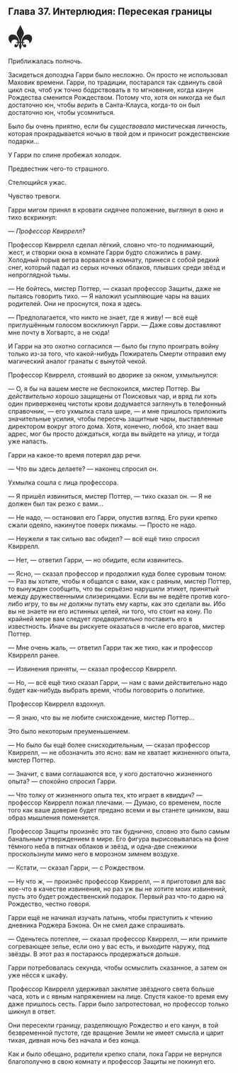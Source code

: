 ﻿## Глава 37. Интерлюдия: Пересекая границы

![](./images/fleur.jpg)

Приближалась полночь.

Засидеться допоздна Гарри было несложно. Он просто не использовал Маховик времени. Гарри, по традиции, постарался так сдвинуть свой цикл сна, чтоб уж точно бодрствовать в то мгновение, когда канун Рождества сменится Рождеством. Потому что, хотя он никогда не был достаточно юн, чтобы *верить* в Санта-Клауса, когда-то он был достаточно юн, чтобы усомниться.

Было бы очень приятно, если бы *существовала* мистическая личность, которая прокрадывается ночью в твой дом и приносит рождественские подарки…

У Гарри по спине пробежал холодок.

Предвестник чего-то страшного.

Стелющийся ужас.

Чувство тревоги.

Гарри мигом принял в кровати сидячее положение, выглянул в окно и тихо вскрикнул:

— *Профессор Квиррелл?*

Профессор Квиррелл сделал лёгкий, словно что-то поднимающий, жест, и створки окна в комнате Гарри будто сложились в раму. Холодный порыв ветра ворвался в комнату, принеся с собой редкий снег, который падал из серых ночных облаков, плывших среди звёзд и непроглядной тьмы.

— Не бойтесь, мистер Поттер, — сказал профессор Защиты, даже не пытаясь говорить тихо. — Я наложил усыпляющие чары на ваших родителей. Они не проснутся, пока я здесь.

— Предполагается, что никто не знает, где я живу! — всё ещё приглушённым голосом воскликнул Гарри. — Даже совы доставляют мне почту в Хогвартс, а не сюда!

И Гарри на это охотно согласился — было бы глупо проиграть войну только из-за того, что какой-нибудь Пожиратель Смерти отправил ему магический аналог гранаты с вынутой чекой.

Профессор Квиррелл, стоявший во дворике за окном, ухмыльнулся:

— О, я бы на вашем месте не беспокоился, мистер Поттер. Вы *действительно* хорошо защищены от Поисковых чар, и вряд ли хоть один приверженец чистоты крови додумается заглянуть в телефонный справочник, — его ухмылка стала шире, — и мне пришлось приложить значительные усилия, чтобы пересечь защитные чары, выставленные директором вокруг этого дома. Хотя, конечно, любой, кто знает ваш адрес, мог бы просто дождаться, когда вы выйдете на улицу, и тогда уже напасть.

Гарри на какое-то время потерял дар речи.

— Что вы здесь делаете? — наконец спросил он.

Ухмылка сошла с лица профессора.

— Я пришёл извиниться, мистер Поттер, — тихо сказал он. — Я не должен был так резко с вами…

— Не надо, — остановил его Гарри, опустив взгляд. Его руки крепко сжали одеяло, накинутое поверх пижамы. — Просто не надо.

— Неужели я так сильно вас обидел? — всё ещё тихо спросил Квиррелл.

— Нет, — ответил Гарри, — но обидите, если извинитесь.

— Ясно, — сказал профессор и продолжил куда более суровым тоном: — Раз вы хотите, чтобы я общался с вами, как с равным, мистер Поттер, то вынужден сообщить, что вы серьёзно нарушили этикет, принятый между дружественными слизеринцами. Если вы не ведёте против кого-либо игру, то вы *не* *должны* путать ему карты, как это сделали вы. Ибо вы не знаете ни его истинных целей, ни того, что стоит на кону. По крайней мере вам следует *предварительно* поставить его в известность. Иначе вы рискуете оказаться в числе его врагов, мистер Поттер.

— Мне очень жаль, — ответил Гарри так же тихо, как и профессор Квиррелл ранее.

— Извинения приняты, — сказал профессор Квиррелл.

— Но, — всё ещё тихо сказал Гарри, — нам с вами действительно надо будет как-нибудь выбрать время, чтобы поговорить о политике.

Профессор Квиррелл вздохнул.

— Я знаю, что вы не любите снисхождение, мистер Поттер…

Это было некоторым преуменьшением.

— Но было бы ещё более снисходительным, — сказал профессор Квиррелл, — не обозначить это ясно: вам не хватает жизненного опыта, мистер Поттер.

— Значит, с вами соглашаются все, у кого достаточно жизненного опыта? — спокойно спросил Гарри.

— Что толку от жизненного опыта тех, кто играет в квиддич? — профессор Квиррелл пожал плечами. — Думаю, со временем, после того как ваше доверие будет предано всеми и вы станете циником, ваш образ мышления поменяется.

Профессор Защиты произнёс это так буднично, словно это было самым банальным утверждением в мире. Его фигура вырисовывалась на фоне тёмного неба в пятнах облаков и звёзд, и одна-две снежинки проскользнули мимо него в морозном зимнем воздухе.

— Кстати, — сказал Гарри, — с Рождеством.

— Ну что ж, — произнёс профессор Квиррелл, — я приготовил для вас кое-что в качестве извинения, но раз уж вы не хотите моих извинений, пусть это будет рождественский подарок. Первый раз что-то дарю на Рождество, честно говоря.

Гарри ещё не начинал изучать латынь, чтобы приступить к чтению дневника Роджера Бэкона. Он не смел даже спрашивать.

— Оденьтесь потеплее, — сказал профессор Квиррелл, — или примите согревающее зелье, если оно у вас есть, и выходите наружу, под звёзды. В этот раз я постараюсь продержаться дольше.

Гарри потребовалась секунда, чтобы осмыслить сказанное, а затем он уже нёсся к шкафу.

Профессор Квиррелл удерживал заклятие звёздного света больше часа, хоть и с явным напряжением на лице. Спустя какое-то время ему даже пришлось сесть. Гарри было запротестовал, но профессор только шикнул в ответ.

Они пересекли границу, разделяющую Рождество и его канун, в той безвременной пустоте, где вращение Земли не имеет смысла и царит тихая, дивная ночь без начала и без конца.

Как и было обещано, родители крепко спали, пока Гарри не вернулся благополучно в свою комнату и профессор Защиты не покинул его.
